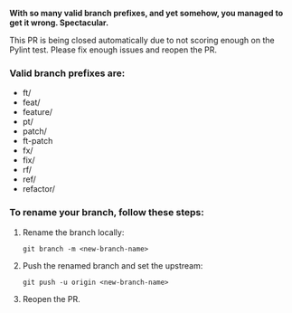 **With so many valid branch prefixes, and yet somehow, you managed to get it wrong. Spectacular.**

This PR is being closed automatically due to not scoring enough on the Pylint test. Please fix enough issues and reopen the PR.

### Valid branch prefixes are:
- ft/
- feat/
- feature/
- pt/
- patch/
- ft-patch
- fx/
- fix/
- rf/
- ref/
- refactor/

### To rename your branch, follow these steps:
1. Rename the branch locally:
   ```
   git branch -m <new-branch-name>
   ```
2. Push the renamed branch and set the upstream:
   ```
   git push -u origin <new-branch-name>
   ```
3. Reopen the PR.